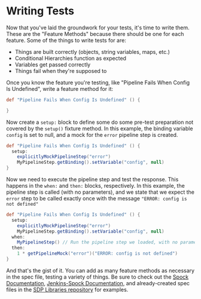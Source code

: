 # Writing Tests

Now that you've laid the groundwork for your tests, it's time to write them.
These are the "Feature Methods" because there should be one for each feature.
Some of the things to write tests for are:

* Things are built correctly (objects, string variables, maps, etc.)
* Conditional Hierarchies function as expected
* Variables get passed correctly
* Things fail when they're supposed to

Once you know the feature you're testing, like "Pipeline Fails When Config Is Undefined", write a feature method for it:

```groovy
def "Pipeline Fails When Config Is Undefined" () {

}
```

Now create a `setup:` block to define some do some pre-test preparation not covered by the `setup()` fixture method.
In this example, the binding variable `config` is set to null, and a mock for the `error` pipeline step is created.

```groovy
def "Pipeline Fails When Config Is Undefined" () {
  setup:
    explicitlyMockPipelineStep("error")
    MyPipelineStep.getBinding().setVariable("config", null)
}
```

Now we need to execute the pipeline step and test the response.
This happens in the `when:` and `then:` blocks, respectively.
In this example, the pipeline step is called (with no parameters),
and we state that we expect the `error` step to be called exactly once with the message `"ERROR: config is not defined"`

```groovy
def "Pipeline Fails When Config Is Undefined" () {
  setup:
    explicitlyMockPipelineStep("error")
    MyPipelineStep.getBinding().setVariable("config", null)
  when:
    MyPipelineStep() // Run the pipeline step we loaded, with no parameters
  then:
    1 * getPipelineMock("error")("ERROR: config is not defined")
}
```

And that's the gist of it.
You can add as many feature methods as necessary in the spec file, testing a variety of things.
Be sure to check out the [Spock Documentation](http://spockframework.org/spock/docs), [Jenkins-Spock Documentation](./jenkins-spock.md), and already-created spec files in the [SDP Libraries repository](https://github.com/boozallen/sdp-libraries/tree/main/test) for examples.